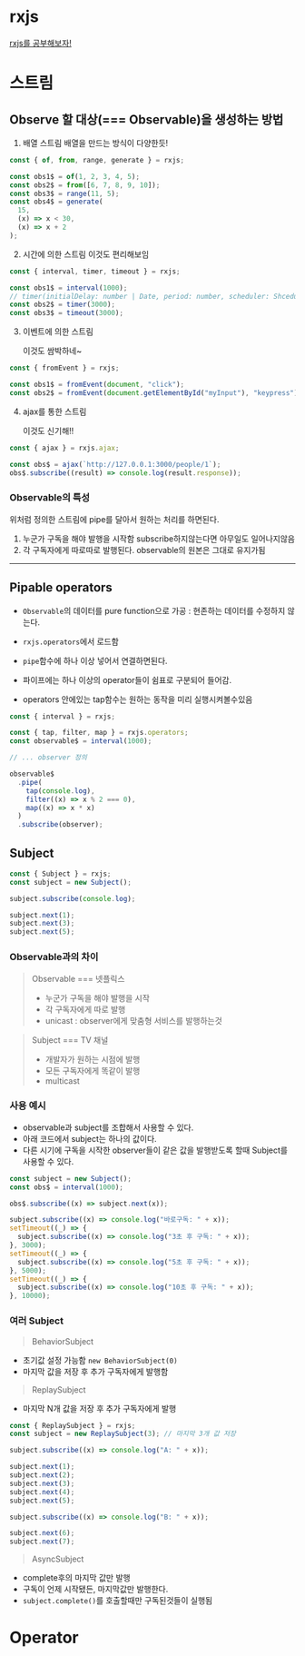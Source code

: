 # rxjs

[rxjs를 공부해보자!](https://www.yalco.kr/@rxjs/1-1/)

# 스트림

## Observe 할 대상(=== Observable)을 생성하는 방법

1. 배열 스트림
   배열을 만드는 방식이 다양한듯!

```js
const { of, from, range, generate } = rxjs;

const obs1$ = of(1, 2, 3, 4, 5);
const obs2$ = from([6, 7, 8, 9, 10]);
const obs3$ = range(11, 5);
const obs4$ = generate(
  15,
  (x) => x < 30,
  (x) => x + 2
);
```

2. 시간에 의한 스트림
   이것도 편리해보임

```js
const { interval, timer, timeout } = rxjs;

const obs1$ = interval(1000);
// timer(initialDelay: number | Date, period: number, scheduler: Shceduler)
const obs2$ = timer(3000);
const obs3$ = timeout(3000);
```

3. 이벤트에 의한 스트림

   이것도 쌈박하네~

```js
const { fromEvent } = rxjs;

const obs1$ = fromEvent(document, "click");
const obs2$ = fromEvent(document.getElementById("myInput"), "keypress");
```

4. ajax를 통한 스트림

   이것도 신기해!!

```js
const { ajax } = rxjs.ajax;

const obs$ = ajax(`http://127.0.0.1:3000/people/1`);
obs$.subscribe((result) => console.log(result.response));
```

### Observable의 특성

위처럼 정의한 스트림에 pipe를 달아서 원하는 처리를 하면된다.

1. 누군가 구독을 해야 발행을 시작함
   subscribe하지않는다면 아무일도 일어나지않음
2. 각 구독자에게 따로따로 발행된다.
   observable의 원본은 그대로 유지가됨

---

## Pipable operators

- `Observable`의 데이터를 pure function으로 가공 : 현존하는 데이터를 수정하지 않는다.
- `rxjs.operators`에서 로드함
- `pipe`함수에 하나 이상 넣어서 연결하면된다.
- 파이프에는 하나 이상의 operator들이 쉼표로 구분되어 들어감.

- operators 안에있는 tap함수는 원하는 동작을 미리 실행시켜볼수있음

```js
const { interval } = rxjs;

const { tap, filter, map } = rxjs.operators;
const observable$ = interval(1000);

// ... observer 정의

observable$
  .pipe(
    tap(console.log),
    filter((x) => x % 2 === 0),
    map((x) => x * x)
  )
  .subscribe(observer);
```

## Subject

```js
const { Subject } = rxjs;
const subject = new Subject();

subject.subscribe(console.log);

subject.next(1);
subject.next(3);
subject.next(5);
```

### Observable과의 차이

> Observable === 넷플릭스
>
> - 누군가 구독을 해야 발행을 시작
> - 각 구독자에게 따로 발행
> - unicast : observer에게 맞춤형 서비스를 발행하는것

> Subject === TV 채널
>
> - 개발자가 원하는 시점에 발행
> - 모든 구독자에게 똑같이 발행
> - multicast

### 사용 예시

- observable과 subject를 조합해서 사용할 수 있다.
- 아래 코드에서 subject는 하나의 값이다.
- 다른 시기에 구독을 시작한 observer들이 같은 값을 발행받도록 할때 Subject를 사용할 수 있다.

```js
const subject = new Subject();
const obs$ = interval(1000);

obs$.subscribe((x) => subject.next(x));

subject.subscribe((x) => console.log("바로구독: " + x));
setTimeout((_) => {
  subject.subscribe((x) => console.log("3초 후 구독: " + x));
}, 3000);
setTimeout((_) => {
  subject.subscribe((x) => console.log("5초 후 구독: " + x));
}, 5000);
setTimeout((_) => {
  subject.subscribe((x) => console.log("10초 후 구독: " + x));
}, 10000);
```

### 여러 Subject

> BehaviorSubject

- 초기값 설정 가능함
  `new BehaviorSubject(0)`
- 마지막 값을 저장 후 추가 구독자에게 발행함

> ReplaySubject

- 마지막 N개 값을 저장 후 추가 구독자에게 발행

```js
const { ReplaySubject } = rxjs;
const subject = new ReplaySubject(3); // 마지막 3개 값 저장

subject.subscribe((x) => console.log("A: " + x));

subject.next(1);
subject.next(2);
subject.next(3);
subject.next(4);
subject.next(5);

subject.subscribe((x) => console.log("B: " + x));

subject.next(6);
subject.next(7);
```

> AsyncSubject

- complete후의 마지막 값만 발행
- 구독이 언제 시작됐든, 마지막값만 발행한다.
- `subject.complete()`를 호출할때만 구독된것들이 실행됨

# Operator
